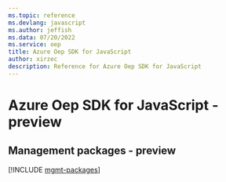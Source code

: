 ```yaml
---
ms.topic: reference
ms.devlang: javascript
ms.author: jeffish
ms.data: 07/20/2022
ms.service: oep
title: Azure Oep SDK for JavaScript
author: xirzec
description: Reference for Azure Oep SDK for JavaScript
---
```

# Azure Oep SDK for JavaScript - preview

## Management packages - preview
[!INCLUDE [mgmt-packages](oep-mgmt-index.md)]

